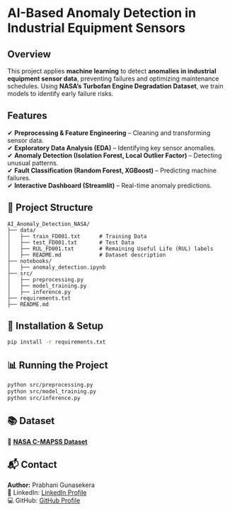 # AI-Based Anomaly Detection in Industrial Equipment Sensors

## Overview
This project applies **machine learning** to detect **anomalies in industrial equipment sensor data**, preventing failures and optimizing maintenance schedules. Using **NASA’s Turbofan Engine Degradation Dataset**, we train models to identify early failure risks.

## Features
✔ **Preprocessing & Feature Engineering** – Cleaning and transforming sensor data.  
✔ **Exploratory Data Analysis (EDA)** – Identifying key sensor anomalies.  
✔ **Anomaly Detection (Isolation Forest, Local Outlier Factor)** – Detecting unusual patterns.  
✔ **Fault Classification (Random Forest, XGBoost)** – Predicting machine failures.  
✔ **Interactive Dashboard (Streamlit)** – Real-time anomaly predictions.  

## 📂 Project Structure
```plaintext
AI_Anomaly_Detection_NASA/
├── data/
│   ├── train_FD001.txt      # Training Data
│   ├── test_FD001.txt       # Test Data
│   ├── RUL_FD001.txt        # Remaining Useful Life (RUL) labels
│   ├── README.md            # Dataset description
├── notebooks/
│   ├── anomaly_detection.ipynb
├── src/
│   ├── preprocessing.py
│   ├── model_training.py
│   ├── inference.py
├── requirements.txt
├── README.md
```

## 🚀 Installation & Setup
```bash
pip install -r requirements.txt
```

## 📊 Running the Project
```bash
python src/preprocessing.py
python src/model_training.py
python src/inference.py
```

## 📚 Dataset
🔗 **[NASA C-MAPSS Dataset](https://www.nasa.gov/content/prognostics-center-of-excellence-data-set-repository)**

## 📬 Contact
**Author:** Prabhani Gunasekera  
🔗 LinkedIn: [LinkedIn Profile](https://www.linkedin.com/in/prabhanigunasekera/)  
💻 GitHub: [GitHub Profile](https://github.com/prabhanig)  

